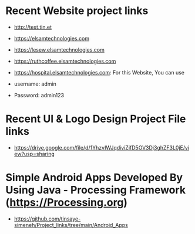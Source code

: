 # Recent Website project links
- http://test.tin.et
- https://elsamtechnologies.com
- https://lesew.elsamtechnologies.com
- https://ruthcoffee.elsamtechnologies.com

- https://hospital.elsamtechnologies.com: For this Website, You can use 
- username: admin
- Password: admin123

# Recent UI & Logo Design Project File links
- https://drive.google.com/file/d/1YhzvIWJqdiviZifD5OV3Dj3ghZF3L0jE/view?usp=sharing

# Simple Android Apps Developed By Using Java - Processing Framework (https://Processing.org)
- https://github.com/tinsaye-simeneh/Project_links/tree/main/Android_Apps
